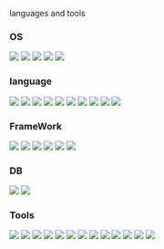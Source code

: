 
languages and tools

### OS

![](https://img.shields.io/badge/-Windows-0078D4.svg?style=plastic&logo=Windows)
![](https://img.shields.io/badge/-macOS-000000.svg?style=plastic&logo=macOS)
![](https://img.shields.io/badge/-Linux-FCC624.svg?style=plastic&logo=Linux)
![](https://img.shields.io/badge/-AndroidOS-3DDC84.svg?style=plastic&logo=AndroidOS)
![](https://img.shields.io/badge/-iOS-000000.svg?style=plastic&logo=iOS)

### language

![](https://img.shields.io/badge/-Java-000000.svg?style=plastic&logo=Java)
![](https://img.shields.io/badge/-Kotlin-7F52FF.svg?style=plastic&logo=Kotlin)
![](https://img.shields.io/badge/-CSharp-512BD4.svg?style=plastic&logo=CSharp)
![](https://img.shields.io/badge/-HTML5-E34F26.svg?style=plastic&logo=HTML5)
![](https://img.shields.io/badge/-CSS3-1572B6.svg?style=plastic&logo=CSS3)
![](https://img.shields.io/badge/-JavaScript-F7DF1E.svg?style=plastic&logo=JavaScript)
![](https://img.shields.io/badge/-PHP-777BB4.svg?style=plastic&logo=PHP)
![](https://img.shields.io/badge/-Swift-F05138.svg?style=plastic&logo=Swift)
![](https://img.shields.io/badge/-Dart-0175C2.svg?style=plastic&logo=Dart)
![](https://img.shields.io/badge/-Python-3776AB.svg?style=plastic&logo=Python)

### FrameWork

![](https://img.shields.io/badge/-SpringBoot-6DB33F.svg?style=plastic&logo=SpringBoot)
![](https://img.shields.io/badge/-Flutter-02569B.svg?style=plastic&logo=Flutter)
![](https://img.shields.io/badge/-Laravel-FF2D20.svg?style=plastic&logo=Laravel)
![](https://img.shields.io/badge/-Django-092E20.svg?style=plastic&logo=Django)
![](https://img.shields.io/badge/-JetpackCompose-4285F4.svg?style=plastic&logo=JetpackCompose)
![](https://img.shields.io/badge/-PostgreSQL-4169E1.svg?style=plastic&logo=PostgreSQL)

### DB

![](https://img.shields.io/badge/-MySQL-4479A1.svg?style=plastic&logo=MySQL)
![](https://img.shields.io/badge/-SQLite-003B57.svg?style=plastic&logo=SQLite)

### Tools

![](https://img.shields.io/badge/-Git-F05032.svg?style=plastic&logo=Git)
![](https://img.shields.io/badge/-AWS-232F3E.svg?style=plastic&logo=AWS)
![](https://img.shields.io/badge/-AndroidStudio-3DDC84.svg?style=plastic&logo=AndroidStudio)
![](https://img.shields.io/badge/-FreBase-FFCA28.svg?style=plastic&logo=FreBase)
![](https://img.shields.io/badge/-IntelijIdea-000000.svg?style=plastic&logo=IntelijIdea)
![](https://img.shields.io/badge/-Docker-2496ED.svg?style=plastic&logo=Docker)
![](https://img.shields.io/badge/-RestAPI-000000.svg?style=plastic&logo=RestAPI)
![](https://img.shields.io/badge/-Apache-D22128.svg?style=plastic&logo=Apache)
![](https://img.shields.io/badge/-Nginx-009639.svg?style=plastic&logo=Nginx)
![](https://img.shields.io/badge/-XCode-147EFB.svg?style=plastic&logo=XCode)
![](https://img.shields.io/badge/-VisualStudio-5C2D91.svg?style=plastic&logo=VisualStudio)
![](https://img.shields.io/badge/-Gradle-02303A.svg?style=plastic&logo=Gradle)
![](https://img.shields.io/badge/-blockchain-000000.svg?style=plastic&logo=blockchain)

<!--
icon
https://simpleicons.org/

-->


